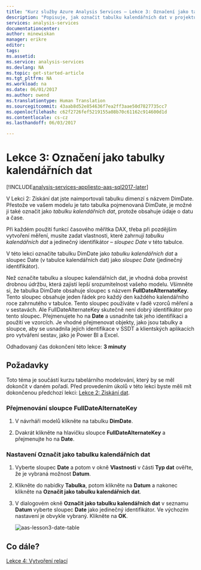 ```yaml
---
title: "Kurz služby Azure Analysis Services – Lekce 3: Označení jako tabulky kalendářních dat | Dokumentace Microsoftu"
description: "Popisuje, jak označit tabulku kalendářních dat v projektu Kurz služby Azure Analysis Services."
services: analysis-services
documentationcenter: 
author: minewiskan
manager: erikre
editor: 
tags: 
ms.assetid: 
ms.service: analysis-services
ms.devlang: NA
ms.topic: get-started-article
ms.tgt_pltfrm: NA
ms.workload: na
ms.date: 06/01/2017
ms.author: owend
ms.translationtype: Human Translation
ms.sourcegitcommit: 43aab8d52e854636f7ea2ff3aae50d7827735cc7
ms.openlocfilehash: c62f2726fef5219155a08b70c61162c914600d1d
ms.contentlocale: cs-cz
ms.lasthandoff: 06/03/2017

---
```

<a id="lesson-3-mark-as-date-table" class="xliff"></a>

# Lekce 3: Označení jako tabulky kalendářních dat

[!INCLUDE[analysis-services-appliesto-aas-sql2017-later](../../../includes/analysis-services-appliesto-aas-sql2017-later.md)]

V Lekci 2: Získání dat jste naimportovali tabulku dimenzí s názvem DimDate. Přestože ve vašem modelu je tato tabulka pojmenovaná DimDate, je možné ji také označit jako *tabulku kalendářních dat*, protože obsahuje údaje o datu a čase.  
  
Při každém použití funkcí časového měřítka DAX, třeba při pozdějším vytvoření měření, musíte zadat vlastnosti, které zahrnují *tabulku kalendářních dat* a jedinečný identifikátor – *sloupec Date* v této tabulce.
  
V této lekci označíte tabulku DimDate jako *tabulku kalendářních dat* a sloupec Date (v tabulce kalendářních dat) jako *sloupec Date* (jedinečný identifikátor).  

Než označíte tabulku a sloupec kalendářních dat, je vhodná doba provést drobnou údržbu, která zajistí lepší srozumitelnost vašeho modelu. Všimněte si, že tabulka DimDate obsahuje sloupec s názvem **FullDateAlternateKey**. Tento sloupec obsahuje jeden řádek pro každý den každého kalendářního roce zahrnutého v tabulce. Tento sloupec používáte v řadě vzorců měření a v sestavách. Ale FullDateAlternateKey skutečně není dobrý identifikátor pro tento sloupec. Přejmenujete ho na **Date** a usnadníte tak jeho identifikaci a použití ve vzorcích. Je vhodné přejmenovat objekty, jako jsou tabulky a sloupce, aby se usnadnila jejich identifikace v SSDT a klientských aplikacích pro vytváření sestav, jako je Power BI a Excel. 
  
Odhadovaný čas dokončení této lekce: **3 minuty**  
  
<a id="prerequisites" class="xliff"></a>

## Požadavky  
Toto téma je součástí kurzu tabelárního modelování, který by se měl dokončit v daném pořadí. Před provedením úkolů v této lekci byste měli mít dokončenou předchozí lekci: [Lekce 2: Získání dat](../tutorials/aas-lesson-2-get-data.md). 

<a id="to-rename-the-fulldatealternatekey-column" class="xliff"></a>

### Přejmenování sloupce FullDateAlternateKey

1.  V návrháři modelů klikněte na tabulku **DimDate**.

2.  Dvakrát klikněte na hlavičku sloupce **FullDateAlternateKey** a přejmenujte ho na **Date**.

  
<a id="to-set-mark-as-date-table" class="xliff"></a>

### Nastavení Označit jako tabulku kalendářních dat  
  
1.  Vyberte sloupec **Date** a potom v okně **Vlastnosti** v části **Typ dat** ověřte, že je vybraná možnost **Datum**.  
  
2.  Klikněte do nabídky **Tabulka**, potom klikněte na **Datum** a nakonec klikněte na **Označit jako tabulku kalendářních dat**.  
  
3.  V dialogovém okně **Označit jako tabulku kalendářních dat** v seznamu **Datum** vyberte sloupec **Date** jako jedinečný identifikátor. Ve výchozím nastavení je obvykle vybraný. Klikněte na **OK**. 

    ![aas-lesson3-date-table](../tutorials/media/aas-lesson3-date-table.png)
  

<a id="whats-next" class="xliff"></a>

## Co dále?
[Lekce 4: Vytvoření relací](../tutorials/aas-lesson-4-create-relationships.md)
  

